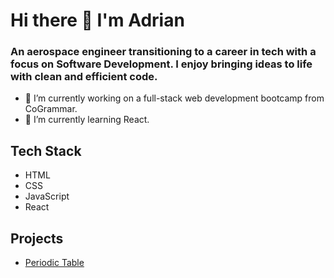 # Hi there 👋 I'm Adrian

### An aerospace engineer transitioning to a career in tech with a focus on Software Development. I enjoy bringing ideas to life with clean and efficient code.
- 🔭 I’m currently working on a full-stack web development bootcamp from CoGrammar. 
- 🌱 I’m currently learning React.

## Tech Stack
- HTML
- CSS
- JavaScript
- React

## Projects
- [Periodic Table](https://github.com/adrianharroo/periodic-table)
